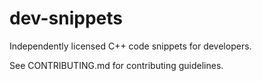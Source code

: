 dev-snippets
============

Independently licensed C++ code snippets for developers.

See CONTRIBUTING.md for contributing guidelines.
